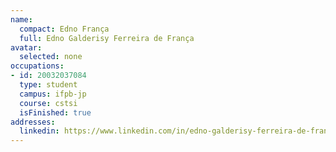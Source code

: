 ```yaml
---
name:
  compact: Edno França
  full: Edno Galderisy Ferreira de França
avatar:
  selected: none
occupations:
- id: 20032037084
  type: student
  campus: ifpb-jp
  course: cstsi
  isFinished: true
addresses:
  linkedin: https://www.linkedin.com/in/edno-galderisy-ferreira-de-fran%C3%A7a-05183026b/
---
```

